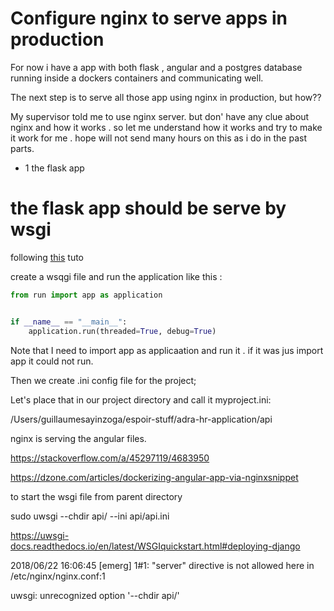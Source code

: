 # Configure nginx to serve apps in production

For now i have a app with both flask , angular and a postgres database running inside a dockers containers and communicating well.

The next step is to serve all those app using nginx in production, but how??

My supervisor told me to use nginx server.
but don' have any clue about nginx and how it works .
so let me understand how it works and try to make it work for me .
hope will not send many hours on this as i do in the past parts.

- 1 the flask app


# the flask app should be serve by wsgi

following [this](https://www.digitalocean.com/community/tutorials/how-to-serve-flask-applications-with-uwsgi-and-nginx-on-ubuntu-14-04) tuto

create a wsqgi file and run the application like this :

```python
from run import app as application


if __name__ == "__main__":
    application.run(threaded=True, debug=True)

```

Note that I need to import app as applicaation and run it .
if it was jus import app it could not run.

Then we create .ini config file for the project;

Let's place that in our project directory and call it myproject.ini:

/Users/guillaumesayinzoga/espoir-stuff/adra-hr-application/api



nginx is serving the angular files.

https://stackoverflow.com/a/45297119/4683950



https://dzone.com/articles/dockerizing-angular-app-via-nginxsnippet



to start the wsgi file from parent directory

 sudo uwsgi --chdir api/ --ini api/api.ini
 
 https://uwsgi-docs.readthedocs.io/en/latest/WSGIquickstart.html#deploying-django
 
 
 2018/06/22 16:06:45 [emerg] 1#1: "server" directive is not allowed here in /etc/nginx/nginx.conf:1
 
 uwsgi: unrecognized option '--chdir api/'
 
 
